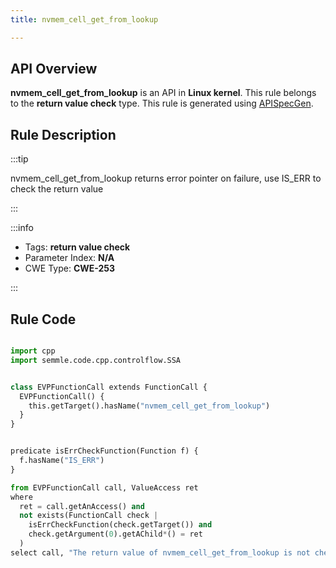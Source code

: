 ```yaml
---
title: nvmem_cell_get_from_lookup

---
```



## API Overview
**nvmem_cell_get_from_lookup** is an API in **Linux kernel**. This rule belongs to the **return value check** type. This rule is generated using [APISpecGen](../../tools/APISpecGen).
## Rule Description

:::tip

nvmem_cell_get_from_lookup returns error pointer on failure, use IS_ERR to check the return value

:::

:::info

- Tags: **return value check**
- Parameter Index: **N/A**
- CWE Type: **CWE-253**

:::

## Rule Code
```python

import cpp
import semmle.code.cpp.controlflow.SSA


class EVPFunctionCall extends FunctionCall {
  EVPFunctionCall() {
    this.getTarget().hasName("nvmem_cell_get_from_lookup")
  }
}


predicate isErrCheckFunction(Function f) {
  f.hasName("IS_ERR") 
}

from EVPFunctionCall call, ValueAccess ret
where
  ret = call.getAnAccess() and
  not exists(FunctionCall check |
    isErrCheckFunction(check.getTarget()) and
    check.getArgument(0).getAChild*() = ret
  )
select call, "The return value of nvmem_cell_get_from_lookup is not checked with IS_ERR."
    
```